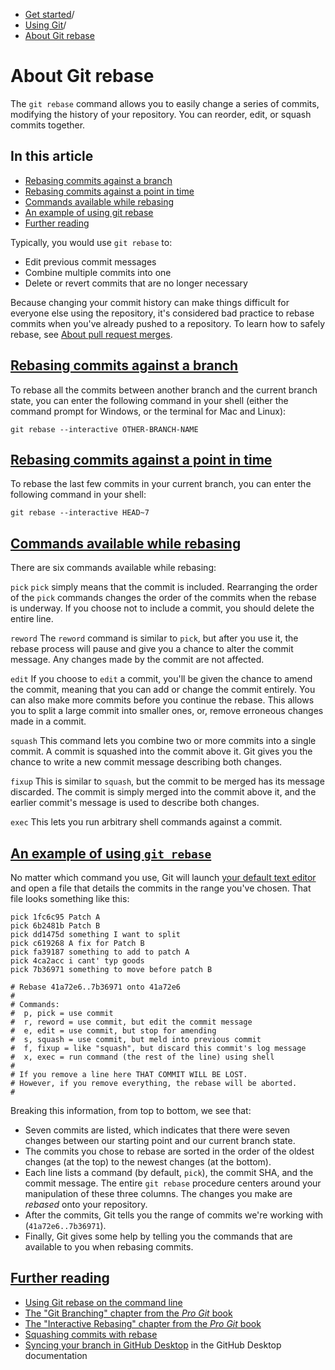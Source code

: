   * [Get started](https://docs.github.com/en/get-started "Get started")/
  * [Using Git](https://docs.github.com/en/get-started/using-git "Using Git")/
  * [About Git rebase](https://docs.github.com/en/get-started/using-git/about-git-rebase "About Git rebase")


# About Git rebase
The `git rebase` command allows you to easily change a series of commits, modifying the history of your repository. You can reorder, edit, or squash commits together.
## In this article
  * [Rebasing commits against a branch](https://docs.github.com/en/get-started/using-git/about-git-rebase#rebasing-commits-against-a-branch)
  * [Rebasing commits against a point in time](https://docs.github.com/en/get-started/using-git/about-git-rebase#rebasing-commits-against-a-point-in-time)
  * [Commands available while rebasing](https://docs.github.com/en/get-started/using-git/about-git-rebase#commands-available-while-rebasing)
  * [An example of using git rebase](https://docs.github.com/en/get-started/using-git/about-git-rebase#an-example-of-using-git-rebase)
  * [Further reading](https://docs.github.com/en/get-started/using-git/about-git-rebase#further-reading)


Typically, you would use `git rebase` to:
  * Edit previous commit messages
  * Combine multiple commits into one
  * Delete or revert commits that are no longer necessary


Because changing your commit history can make things difficult for everyone else using the repository, it's considered bad practice to rebase commits when you've already pushed to a repository. To learn how to safely rebase, see [About pull request merges](https://docs.github.com/en/pull-requests/collaborating-with-pull-requests/incorporating-changes-from-a-pull-request/about-pull-request-merges).
## [Rebasing commits against a branch](https://docs.github.com/en/get-started/using-git/about-git-rebase#rebasing-commits-against-a-branch)
To rebase all the commits between another branch and the current branch state, you can enter the following command in your shell (either the command prompt for Windows, or the terminal for Mac and Linux):
```
git rebase --interactive OTHER-BRANCH-NAME

```

## [Rebasing commits against a point in time](https://docs.github.com/en/get-started/using-git/about-git-rebase#rebasing-commits-against-a-point-in-time)
To rebase the last few commits in your current branch, you can enter the following command in your shell:
```
git rebase --interactive HEAD~7

```

## [Commands available while rebasing](https://docs.github.com/en/get-started/using-git/about-git-rebase#commands-available-while-rebasing)
There are six commands available while rebasing: 

`pick`
     `pick` simply means that the commit is included. Rearranging the order of the `pick` commands changes the order of the commits when the rebase is underway. If you choose not to include a commit, you should delete the entire line.  

`reword`
    The `reword` command is similar to `pick`, but after you use it, the rebase process will pause and give you a chance to alter the commit message. Any changes made by the commit are not affected.  

`edit`
    If you choose to `edit` a commit, you'll be given the chance to amend the commit, meaning that you can add or change the commit entirely. You can also make more commits before you continue the rebase. This allows you to split a large commit into smaller ones, or, remove erroneous changes made in a commit.  

`squash`
    This command lets you combine two or more commits into a single commit. A commit is squashed into the commit above it. Git gives you the chance to write a new commit message describing both changes. 

`fixup`
    This is similar to `squash`, but the commit to be merged has its message discarded. The commit is simply merged into the commit above it, and the earlier commit's message is used to describe both changes. 

`exec`
    This lets you run arbitrary shell commands against a commit.
## [An example of using `git rebase`](https://docs.github.com/en/get-started/using-git/about-git-rebase#an-example-of-using-git-rebase)
No matter which command you use, Git will launch [your default text editor](https://docs.github.com/en/get-started/git-basics/associating-text-editors-with-git) and open a file that details the commits in the range you've chosen. That file looks something like this:
```
pick 1fc6c95 Patch A
pick 6b2481b Patch B
pick dd1475d something I want to split
pick c619268 A fix for Patch B
pick fa39187 something to add to patch A
pick 4ca2acc i cant' typ goods
pick 7b36971 something to move before patch B

# Rebase 41a72e6..7b36971 onto 41a72e6
#
# Commands:
#  p, pick = use commit
#  r, reword = use commit, but edit the commit message
#  e, edit = use commit, but stop for amending
#  s, squash = use commit, but meld into previous commit
#  f, fixup = like "squash", but discard this commit's log message
#  x, exec = run command (the rest of the line) using shell
#
# If you remove a line here THAT COMMIT WILL BE LOST.
# However, if you remove everything, the rebase will be aborted.
#

```

Breaking this information, from top to bottom, we see that:
  * Seven commits are listed, which indicates that there were seven changes between our starting point and our current branch state.
  * The commits you chose to rebase are sorted in the order of the oldest changes (at the top) to the newest changes (at the bottom).
  * Each line lists a command (by default, `pick`), the commit SHA, and the commit message. The entire `git rebase` procedure centers around your manipulation of these three columns. The changes you make are _rebased_ onto your repository.
  * After the commits, Git tells you the range of commits we're working with (`41a72e6..7b36971`).
  * Finally, Git gives some help by telling you the commands that are available to you when rebasing commits.


## [Further reading](https://docs.github.com/en/get-started/using-git/about-git-rebase#further-reading)
  * [Using Git rebase on the command line](https://docs.github.com/en/get-started/using-git/using-git-rebase-on-the-command-line)
  * [The "Git Branching" chapter from the _Pro Git_ book](https://git-scm.com/book/en/v2/Git-Branching-Rebasing)
  * [The "Interactive Rebasing" chapter from the _Pro Git_ book](https://git-scm.com/book/en/v2/Git-Tools-Rewriting-History#_changing_multiple)
  * [Squashing commits with rebase](http://gitready.com/advanced/2009/02/10/squashing-commits-with-rebase.html)
  * [Syncing your branch in GitHub Desktop](https://docs.github.com/en/desktop/working-with-your-remote-repository-on-github-or-github-enterprise/syncing-your-branch-in-github-desktop) in the GitHub Desktop documentation


